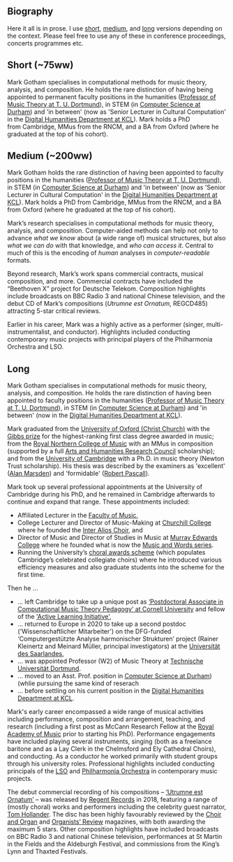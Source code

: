 ## Biography

Here it all is in prose.
I use [short](#short), [medium](#medium), and [long](#long) versions depending on the context.
Please feel free to use any of these in conference proceedings, concerts programmes etc.

## Short (~75ww)

Mark Gotham specialises in computational methods for music theory, analysis, and composition.
He holds the rare distinction of having being appointed to permanent faculty positions 
in the humanities ([Professor of Music Theory at T. U. Dortmund](https://www.musik.tu-dortmund.de/institut/personen/ehemalige-mitarbeiterinnen-und-mitarbeiter/univ-prof-dr-phil-mark-r-h-gotham/univ-prof-dr-phil-mark-r-h-gotham-en/)),
in STEM (in [Computer Science at Durham](https://www.durham.ac.uk/departments/academic/computer-science/)) and
'in between' (now as 'Senior Lecturer in Cultural Computation' in the [Digital Humanities Department at KCL](https://www.kcl.ac.uk/ddh)).
Mark holds a PhD from Cambridge, MMus from the RNCM, and a BA from Oxford (where he graduated at the top of his cohort).

## Medium (~200ww)

Mark Gotham holds the rare distinction of having been appointed to faculty positions
in the humanities ([Professor of Music Theory at T. U. Dortmund](https://www.musik.tu-dortmund.de/institut/personen/ehemalige-mitarbeiterinnen-und-mitarbeiter/univ-prof-dr-phil-mark-r-h-gotham/univ-prof-dr-phil-mark-r-h-gotham-en/)),
in STEM (in [Computer Science at Durham](https://www.durham.ac.uk/departments/academic/computer-science/)) and
'in between' (now as 'Senior Lecturer in Cultural Computation' in the [Digital Humanities Department at KCL](https://www.kcl.ac.uk/ddh)).
Mark holds a PhD from Cambridge, MMus from the RNCM, and a BA from Oxford (where he graduated at the top of his cohort).

Mark’s research specialises in computational methods for music theory, analysis, and composition.
Computer-aided methods can help not only to advance *what we know* about (a wide range of) musical structures, but also
*what we can do* with that knowledge,
and
*who can access it*.
Central to much of this is the encoding of
*human* analyses in
*computer-readable* formats.

Beyond research, Mark’s work spans commercial contracts, musical composition, and more.
Commercial contracts have included the “Beethoven X” project for Deutsche Telekom.
Composition highlights include broadcasts on BBC Radio 3 and national Chinese television, and the debut CD of Mark’s compositions
(_Utrumne est Ornatum_, REGCD485) attracting 5-star critical reviews.

Earlier in his career, Mark was a highly active as a performer (singer, multi-instrumentalist, and conductor).
Highlights included conducting contemporary music projects with principal players of the Philharmonia Orchestra and LSO.


## Long

Mark Gotham specialises in computational methods for music theory, analysis, and composition.
He holds the rare distinction of having been appointed to faculty positions
in the humanities ([Professor of Music Theory at T. U. Dortmund](https://www.musik.tu-dortmund.de/institut/personen/ehemalige-mitarbeiterinnen-und-mitarbeiter/univ-prof-dr-phil-mark-r-h-gotham/univ-prof-dr-phil-mark-r-h-gotham-en/)),
in STEM (in [Computer Science at Durham](https://www.durham.ac.uk/departments/academic/computer-science/)) and
'in between' (now in the [Digital Humanities Department at KCL](https://www.kcl.ac.uk/ddh)).

Mark graduated from the [University of Oxford (Christ Church)](http://www.ox.ac.uk/) with the [Gibbs prize](https://www.ox.ac.uk/students/fees-funding/prizes-and-awards/gibbs) for the highest-ranking first class degree awarded in music; from the [Royal Northern College of Music](http://www.rncm.ac.uk/) with an MMus in composition (supported by a full [Arts and Humanities Research Council](https://www.ukri.org/councils/ahrc/) scholarship); and from the [University of Cambridge](http://www.cam.ac.uk/) with a Ph.D. in music theory (Newton Trust scholarship). His thesis was described by the examiners as 'excellent' ([Alan Marsden](http://www.lancaster.ac.uk/staff/marsdena/)) and 'formidable' ([Robert Pascall](http://www.nottingham.ac.uk/music/people/robert.pascall)).

Mark took up several professional appointments at the University of Cambridge during his PhD, and he remained in Cambridge afterwards to continue and expand that range. These appointments included:

- Affiliated Lecturer in the [Faculty of Music](https://www.mus.cam.ac.uk/),
- College Lecturer and Director of Music-Making at [Churchill College](https://www.chu.cam.ac.uk/) where he founded the [Inter Alios Choir](https://www.chu.cam.ac.uk/societies/music/?q=interalios), and
- Director of Music and Director of Studies in Music at [Murray Edwards College](https://www.murrayedwards.cam.ac.uk/) where he founded what is now the [Music and Words series](https://www.murrayedwards.cam.ac.uk/my-medwards/music/music-words-murray-edwards-college-with-inter-alios-choir).
- Running the University’s [choral awards scheme](https://www.undergraduate.study.cam.ac.uk/finance/music-awards/choral-awards) (which populates Cambridge’s celebrated collegiate choirs) where he introduced various efficiency measures and also graduate students into the scheme for the first time.

Then he ... 

- ... left Cambridge to take up a unique post as [‘Postdoctoral Associate in Computational Music Theory Pedagogy’ at Cornell University](http://music.cornell.edu/) and fellow of the ['Active Learning Initiative'](http://as.cornell.edu/education-innovation),
- ... returned to Europe in 2020 to take up a second postdoc ('Wissenschaftlicher Mitarbeiter') on the DFG-funded ‘Computergestützte Analyse harmonischer Strukturen’ project (Rainer Kleinertz and Meinard Müller, principal investigators) at the [Universität des Saarlandes](https://www.uni-saarland.de/en/home.html),
- ... was appointed Professor (W2) of Music Theory at [Technische Universität Dortmund](https://www.musik.tu-dortmund.de/institut/personen/professorinnen-und-professoren/univ-prof-dr-phil-mark-r-h-gotham/).
- ... moved to an Asst. Prof. position in [Computer Science at Durham](https://www.durham.ac.uk/departments/academic/computer-science/)) (whlie pursuing the same kind of reserach
- ... before settling on his current position in the [Digital Humanities Department at KCL](https://www.kcl.ac.uk/ddh).

Mark's early career encompassed a wide range of musical activities including performance, composition and arrangement, teaching, and research (including a first post as McCann Research Fellow at the [Royal Academy of Music](https://www.ram.ac.uk/) prior to starting his PhD).
Performance engagements have included playing several instruments, singing (both as a freelance baritone and as a Lay Clerk in the Chelmsford and Ely Cathedral Choirs), and conducting.
As a conductor he worked primarily with student groups through his university roles.
Professional highlights included conducting principals of the [LSO](http://lso.co.uk/) and [Philharmonia Orchestra](http://www.philharmonia.co.uk/) in contemporary music projects.

The debut commercial recording of his compositions – [‘Utrumne est Ornatum’](http://www.regent-records.co.uk/product_details_349.htm) – was released by [Regent Records](http://www.regent-records.co.uk/) in 2018, featuring a range of (mostly choral) works and performers including the celebrity guest narrator, [Tom Hollander](https://www.imdb.com/name/nm0390903/).
The disc has been highly favourably reviewed by the [Choir and Organ](https://www.rhinegold.co.uk/rhinegold-publishing/magazines/choir-organ/) and [Organists’ Review](https://organistsreview.com/) magazines, with both awarding the maximum 5 stars.
Other composition highlights have included broadcasts on BBC Radio 3 and national Chinese television, performances at St Martin in the Fields and the Aldeburgh Festival, and commissions from the King’s Lynn and Thaxted Festivals.
